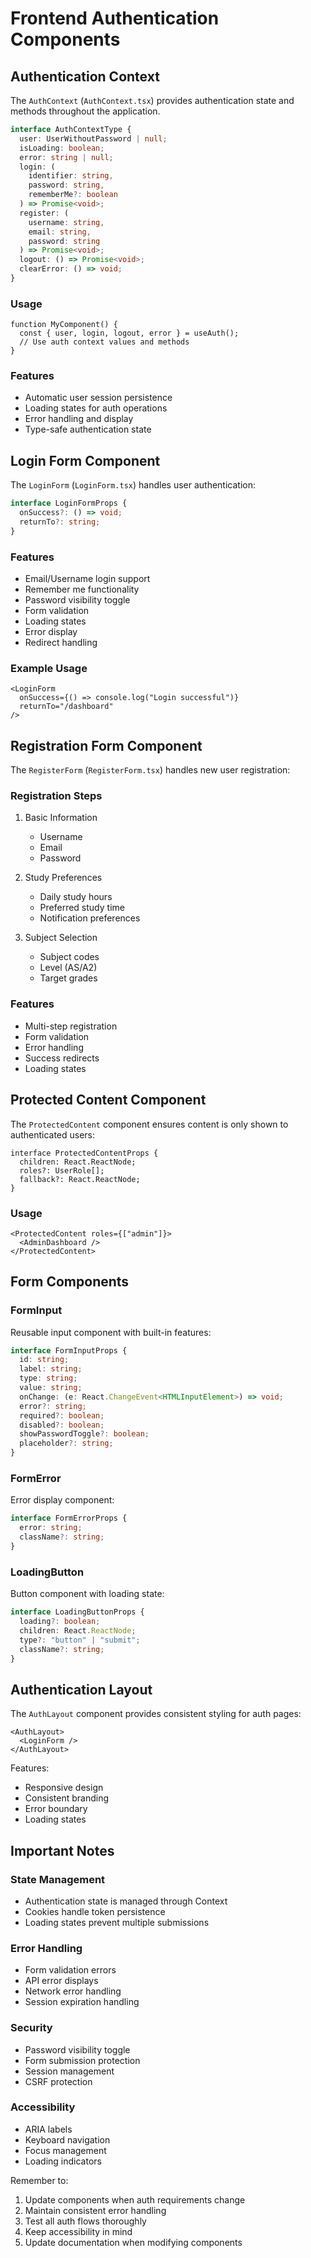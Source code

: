 # Frontend Authentication Components

## Authentication Context

The `AuthContext` (`AuthContext.tsx`) provides authentication state and methods throughout the application.

```typescript
interface AuthContextType {
  user: UserWithoutPassword | null;
  isLoading: boolean;
  error: string | null;
  login: (
    identifier: string,
    password: string,
    rememberMe?: boolean
  ) => Promise<void>;
  register: (
    username: string,
    email: string,
    password: string
  ) => Promise<void>;
  logout: () => Promise<void>;
  clearError: () => void;
}
```

### Usage

```tsx
function MyComponent() {
  const { user, login, logout, error } = useAuth();
  // Use auth context values and methods
}
```

### Features

- Automatic user session persistence
- Loading states for auth operations
- Error handling and display
- Type-safe authentication state

## Login Form Component

The `LoginForm` (`LoginForm.tsx`) handles user authentication:

```typescript
interface LoginFormProps {
  onSuccess?: () => void;
  returnTo?: string;
}
```

### Features

- Email/Username login support
- Remember me functionality
- Password visibility toggle
- Form validation
- Loading states
- Error display
- Redirect handling

### Example Usage

```tsx
<LoginForm
  onSuccess={() => console.log("Login successful")}
  returnTo="/dashboard"
/>
```

## Registration Form Component

The `RegisterForm` (`RegisterForm.tsx`) handles new user registration:

### Registration Steps

1. Basic Information

   - Username
   - Email
   - Password

2. Study Preferences

   - Daily study hours
   - Preferred study time
   - Notification preferences

3. Subject Selection
   - Subject codes
   - Level (AS/A2)
   - Target grades

### Features

- Multi-step registration
- Form validation
- Error handling
- Success redirects
- Loading states

## Protected Content Component

The `ProtectedContent` component ensures content is only shown to authenticated users:

```tsx
interface ProtectedContentProps {
  children: React.ReactNode;
  roles?: UserRole[];
  fallback?: React.ReactNode;
}
```

### Usage

```tsx
<ProtectedContent roles={["admin"]}>
  <AdminDashboard />
</ProtectedContent>
```

## Form Components

### FormInput

Reusable input component with built-in features:

```typescript
interface FormInputProps {
  id: string;
  label: string;
  type: string;
  value: string;
  onChange: (e: React.ChangeEvent<HTMLInputElement>) => void;
  error?: string;
  required?: boolean;
  disabled?: boolean;
  showPasswordToggle?: boolean;
  placeholder?: string;
}
```

### FormError

Error display component:

```typescript
interface FormErrorProps {
  error: string;
  className?: string;
}
```

### LoadingButton

Button component with loading state:

```typescript
interface LoadingButtonProps {
  loading?: boolean;
  children: React.ReactNode;
  type?: "button" | "submit";
  className?: string;
}
```

## Authentication Layout

The `AuthLayout` component provides consistent styling for auth pages:

```tsx
<AuthLayout>
  <LoginForm />
</AuthLayout>
```

Features:

- Responsive design
- Consistent branding
- Error boundary
- Loading states

## Important Notes

### State Management

- Authentication state is managed through Context
- Cookies handle token persistence
- Loading states prevent multiple submissions

### Error Handling

- Form validation errors
- API error displays
- Network error handling
- Session expiration handling

### Security

- Password visibility toggle
- Form submission protection
- Session management
- CSRF protection

### Accessibility

- ARIA labels
- Keyboard navigation
- Focus management
- Loading indicators

Remember to:

1. Update components when auth requirements change
2. Maintain consistent error handling
3. Test all auth flows thoroughly
4. Keep accessibility in mind
5. Update documentation when modifying components
